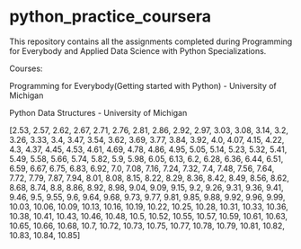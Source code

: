 # python_practice_coursera
This repository contains all the assignments completed during Programming for Everybody and Applied Data Science with Python Specializations.


Courses:


Programming for Everybody(Getting started with Python) - University of Michigan

Python Data Structures - University of Michigan

[2.53,
 2.57,
 2.62,
 2.67,
 2.71,
 2.76,
 2.81,
 2.86,
 2.92,
 2.97,
 3.03,
 3.08,
 3.14,
 3.2,
 3.26,
 3.33,
 3.4,
 3.47,
 3.54,
 3.62,
 3.69,
 3.77,
 3.84,
 3.92,
 4.0,
 4.07,
 4.15,
 4.22,
 4.3,
 4.37,
 4.45,
 4.53,
 4.61,
 4.69,
 4.78,
 4.86,
 4.95,
 5.05,
 5.14,
 5.23,
 5.32,
 5.41,
 5.49,
 5.58,
 5.66,
 5.74,
 5.82,
 5.9,
 5.98,
 6.05,
 6.13,
 6.2,
 6.28,
 6.36,
 6.44,
 6.51,
 6.59,
 6.67,
 6.75,
 6.83,
 6.92,
 7.0,
 7.08,
 7.16,
 7.24,
 7.32,
 7.4,
 7.48,
 7.56,
 7.64,
 7.72,
 7.79,
 7.87,
 7.94,
 8.01,
 8.08,
 8.15,
 8.22,
 8.29,
 8.36,
 8.42,
 8.49,
 8.56,
 8.62,
 8.68,
 8.74,
 8.8,
 8.86,
 8.92,
 8.98,
 9.04,
 9.09,
 9.15,
 9.2,
 9.26,
 9.31,
 9.36,
 9.41,
 9.46,
 9.5,
 9.55,
 9.6,
 9.64,
 9.68,
 9.73,
 9.77,
 9.81,
 9.85,
 9.88,
 9.92,
 9.96,
 9.99,
 10.03,
 10.06,
 10.09,
 10.13,
 10.16,
 10.19,
 10.22,
 10.25,
 10.28,
 10.31,
 10.33,
 10.36,
 10.38,
 10.41,
 10.43,
 10.46,
 10.48,
 10.5,
 10.52,
 10.55,
 10.57,
 10.59,
 10.61,
 10.63,
 10.65,
 10.66,
 10.68,
 10.7,
 10.72,
 10.73,
 10.75,
 10.77,
 10.78,
 10.79,
 10.81,
 10.82,
 10.83,
 10.84,
 10.85]
